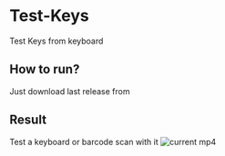 # Test-Keys
Test Keys from keyboard

## How to run?
Just download last release from 

## Result
Test a keyboard or barcode scan with it
![current mp4](https://user-images.githubusercontent.com/2333092/49400609-22832d80-f71b-11e8-8207-8f60173ea529.gif)

